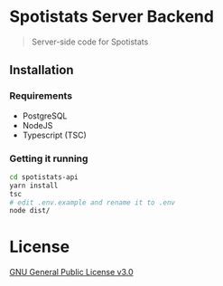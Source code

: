 # Spotistats Server Backend

> Server-side code for Spotistats

## Installation

### Requirements

- PostgreSQL
- NodeJS
- Typescript (TSC)

### Getting it running

```bash
cd spotistats-api
yarn install
tsc
# edit .env.example and rename it to .env
node dist/
```

# License

[GNU General Public License v3.0](./LICENSE)

